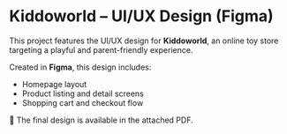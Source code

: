 # Kiddoworld – UI/UX Design (Figma)

This project features the UI/UX design for **Kiddoworld**, an online toy store targeting a playful and parent-friendly experience.

Created in **Figma**, this design includes:
- Homepage layout
- Product listing and detail screens
- Shopping cart and checkout flow

🎨 The final design is available in the attached PDF.
